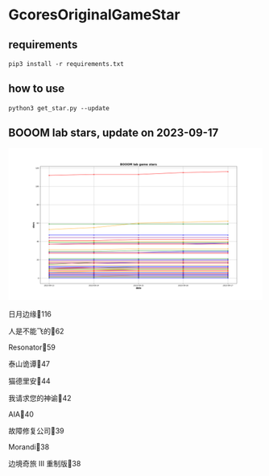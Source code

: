 # GcoresOriginalGameStar

## requirements
```
pip3 install -r requirements.txt
```

## how to use
```
python3 get_star.py --update
```

## BOOOM lab stars, update on 2023-09-17 
<div align='center'>
<img src=./stars.png alt='BOOOM lab stars' style='width:1000px;height:auto;'>
</div>

日月边缘🌟116

人是不能飞的🌟62

Resonator🌟59

泰山诡谭🌟47

猫德里安🌟44

我请求您的神谕🌟42

AIA🌟40

故障修复公司🌟39

Morandi🌟38

边境奇旅 III 重制版🌟38

